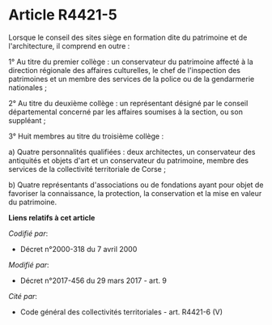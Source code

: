# Article R4421-5

Lorsque le conseil des sites siège en formation dite du patrimoine et de l'architecture, il comprend en outre :

1° Au titre du premier collège : un conservateur du patrimoine affecté à la direction régionale des affaires culturelles, le
chef de l'inspection des patrimoines et un membre des services de la police ou de la gendarmerie nationales ;

2° Au titre du deuxième collège : un représentant désigné par le conseil départemental concerné par les affaires soumises à
la section, ou son suppléant ;

3° Huit membres au titre du troisième collège :

a) Quatre personnalités qualifiées : deux architectes, un conservateur des antiquités et objets d'art et un conservateur du
patrimoine, membre des services de la collectivité territoriale de Corse ;

b) Quatre représentants d'associations ou de fondations ayant pour objet de favoriser la connaissance, la protection, la
conservation et la mise en valeur du patrimoine.

**Liens relatifs à cet article**

_Codifié par_:

  - Décret n°2000-318 du 7 avril 2000

_Modifié par_:

  - Décret n°2017-456 du 29 mars 2017 - art. 9

_Cité par_:

  - Code général des collectivités territoriales - art. R4421-6 (V)
